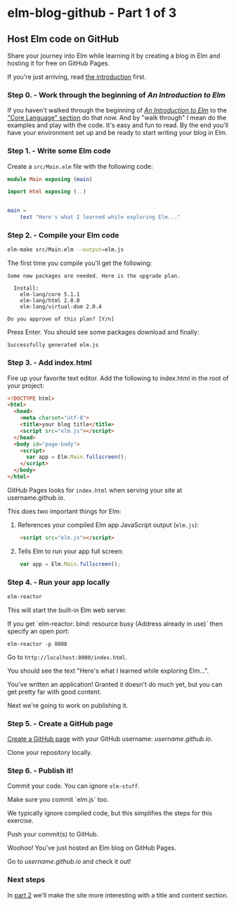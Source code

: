 # elm-blog-github - Part 1 of 3

## Host Elm code on GitHub

Share your journey into Elm while learning it by creating a blog in Elm and hosting it for free on GitHub Pages.

If you're just arriving, read [the introduction](#!/post/elm-blog-github-part-0-introduction) first.

### Step 0. - Work through the beginning of _An Introduction to Elm_

If you haven't walked through the beginning of [_An Introduction to Elm_](https://guide.elm-lang.org/) to the ["Core Language" section](https://guide.elm-lang.org/core_language.html) do that now. And by "walk through" I mean do the examples and play with the code. It's easy and fun to read. By the end you'll have your environment set up and be ready to start writing your blog in Elm.

### Step 1. - Write some Elm code

Create a `src/Main.elm` file with the following code:

```elm
module Main exposing (main)

import Html exposing (..)


main =
    text "Here's what I learned while exploring Elm..."
```

### Step 2. - Compile your Elm code

```bash
elm-make src/Main.elm --output=elm.js
```

The first time you compile you'll get the following:

```console
Some new packages are needed. Here is the upgrade plan.

  Install:
    elm-lang/core 5.1.1
    elm-lang/html 2.0.0
    elm-lang/virtual-dom 2.0.4

Do you approve of this plan? [Y/n]
```

Press Enter. You should see some packages download and finally:

```console
Successfully generated elm.js
```

### Step 3. - Add index.html

Fire up your favorite text editor. Add the following to index.html in the root of your project:

```html
<!DOCTYPE html>
<html>
  <head>
    <meta charset="utf-8">
    <title>your blog title</title>
    <script src="elm.js"></script>
  </head>
  <body id="page-body">
    <script>
      var app = Elm.Main.fullscreen();
    </script>
  </body>
</html>
```

GitHub Pages looks for `index.html` when serving your site at username.github.io.

This does two important things for Elm:

1. References your compiled Elm app JavaScript output (`elm.js`):
```html
    <script src="elm.js"></script>
```

2. Tells Elm to run your app full screen:
```javascript
    var app = Elm.Main.fullscreen();
```

### Step 4. - Run your app locally

```bash
elm-reactor
```

This will start the built-in Elm web server.

<div class="notice">
  <p>
  If you get `elm-reactor: bind: resource busy (Address already in use)` then specify an open port:
  </p>

  <pre><code class="lang-bash">elm-reactor -p 8088</code></pre>
</div>

Go to `http://localhost:8000/index.html`.

You should see the text "Here's what I learned while exploring Elm...".

You've written an application! Granted it doesn't do much yet, but you can get pretty far with good content.

Next we're going to work on publishing it.

### Step 5. - Create a GitHub page

[Create a GitHub page](https://pages.github.com/) with your GitHub username: _username.github.io_.

Clone your repository locally.


### Step 6. - Publish it!

Commit your code. You can ignore `elm-stuff`.

<div class="notice">
Make sure you commit `elm.js` too.

<p>
We typically ignore compiled code, but this simplifies the steps for this exercise.
</p>
</div>

Push your commit(s) to GitHub.

Woohoo! You've just hosted an Elm blog on GitHub Pages.

Go to _username.github.io_ and check it out!

### Next steps

In [part 2](#!/post/elm-blog-github-part-2-add-title-and-content-areas) we'll make the site more interesting with a title and content section.
